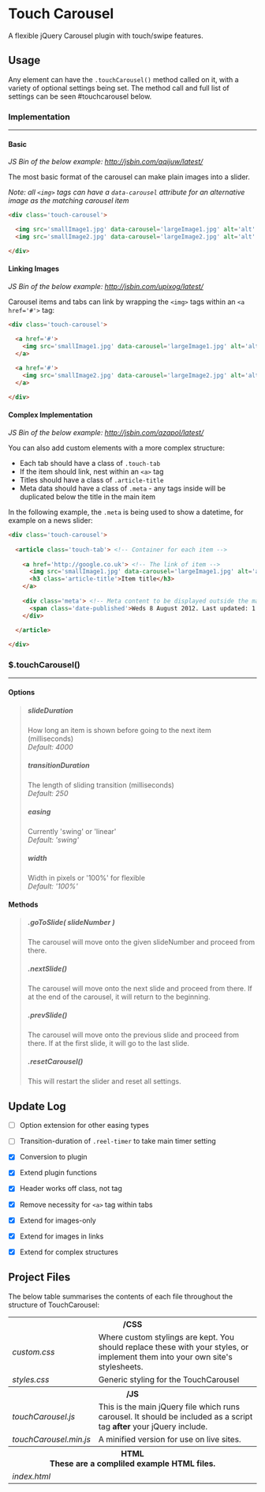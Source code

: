 # Touch Carousel
A flexible jQuery Carousel plugin with touch/swipe features. 

## Usage

Any element can have the `.touchCarousel()` method called on it, with a variety of optional settings being set.
The method call and full list of settings can be seen #touchcarousel below.


### Implementation
---

#### Basic
_JS Bin of the below example: http://jsbin.com/aqijuw/latest/_

The most basic format of the carousel can make plain images into a slider.

_Note: all `<img>` tags can have a `data-carousel` attribute for an alternative image as the matching carousel item_

```html
<div class='touch-carousel'>

  <img src='smallImage1.jpg' data-carousel='largeImage1.jpg' alt='alt' width='150' height='100' />
  <img src='smallImage2.jpg' data-carousel='largeImage2.jpg' alt='alt' width='150' height='100' />

</div>
```


#### Linking Images
_JS Bin of the below example: http://jsbin.com/upixog/latest/_

Carousel items and tabs can link by wrapping the `<img>` tags within an `<a href='#'>` tag:

```html
<div class='touch-carousel'>

  <a href='#'>
    <img src='smallImage1.jpg' data-carousel='largeImage1.jpg' alt='alt' width='150' height='100' />
  </a>
  
  <a href='#'>
    <img src='smallImage2.jpg' data-carousel='largeImage2.jpg' alt='alt' width='150' height='100' />
  </a>

</div>
```


#### Complex Implementation
_JS Bin of the below example: http://jsbin.com/azapol/latest/_

You can also add custom elements with a more complex structure:

* Each tab should have a class of `.touch-tab`
* If the item should link, nest within an `<a>` tag
* Titles should have a class of `.article-title`
* Meta data should have a class of `.meta` - any tags inside will be duplicated below the title in the main item

In the following example, the `.meta` is being used to show a datetime, for example on a news slider:

```html
<div class='touch-carousel'>
  
  <article class='touch-tab'> <!-- Container for each item -->
  
    <a href='http://google.co.uk'> <!-- The link of item -->
      <img src='smallImage1.jpg' data-carousel='largeImage1.jpg' alt='alt' width='150' height='100' />
      <h3 class='article-title'>Item title</h3>
    </a>
    
    <div class='meta'> <!-- Meta content to be displayed outside the main item's link -->
      <span class='date-published'>Weds 8 August 2012. Last updated: 1.16AM</span>
    </div>
    
  </article>

</div>
```


### $.touchCarousel()
---

<!--more-->
#### Options

> ##### slideDuration
> How long an item is shown before going to the next item (milliseconds) <br>
> _Default: 4000_
> 
> ##### transitionDuration
> The length of sliding transition (milliseconds) <br>
> _Default: 250_
> 
> ##### easing
> Currently 'swing' or 'linear' <br>
> _Default: 'swing'_
> 
> ##### width
> Width in pixels or '100%' for flexible <br>
> _Default: '100%'_



#### Methods

> ##### .goToSlide( slideNumber )
> The carousel will move onto the given slideNumber and proceed from there.
> 
> ##### .nextSlide()
> The carousel will move onto the next slide and proceed from there. If at the end of the carousel, it will return to the beginning.
> 
> ##### .prevSlide()
> The carousel will move onto the previous slide and proceed from there. If at the first slide, it will go to the last slide.
> 
> ##### .resetCarousel()
> This will restart the slider and reset all settings.
> 



## Update Log
- [ ] Option extension for other easing types
- [ ] Transition-duration of `.reel-timer` to take main timer setting
- [x] Conversion to plugin
- [x] Extend plugin functions
- [x] Header works off class, not <h> tag
- [x] Remove necessity for `<a>` tag within tabs
- [x] Extend for images-only
- [x] Extend for images in links
- [x] Extend for complex structures


## Project Files
The below table summarises the contents of each file throughout the structure of TouchCarousel:

<table>
  <tr>
    <th colspan=2>/CSS</th>
  </tr>
  <tr>
    <td>
      <em>custom.css</em>
    </td>
    <td>
      Where custom stylings are kept. You should replace these with
      your styles, or implement them into your own site's stylesheets.
    </td>
  </tr>
  <tr>
    <td>
      <em>styles.css</em>
    </td>
    <td>
      Generic styling for the TouchCarousel
    </td>
  </tr>


  <tr>
    <th colspan=2>/JS</th>
  </tr>
  <tr>
    <td>
      <em>touchCarousel.js</em>
    </td>
    <td>
      This is the main jQuery file which runs carousel. It should be
      included as a script tag <strong>after</strong> your jQuery include.
    </td>
  </tr>
  <tr>
    <td>
      <em>touchCarousel.min.js</em>
    </td>
    <td>
      A minified version for use on live sites.
    </td>
  </tr>

  <tr>
    <th colspan=2>HTML
      <br>
      These are a compliled example HTML files.
    </th>
  </tr>
  <tr>
    <td>
      <em>index.html</em>
    </td>
    <td>
      </td>
  </tr>

</table>
